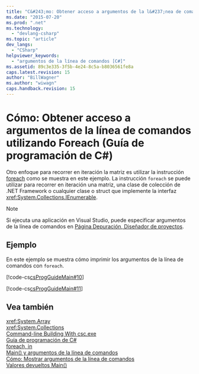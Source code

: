 ```yaml
---
title: "C&#243;mo: Obtener acceso a argumentos de la l&#237;nea de comandos utilizando Foreach (Gu&#237;a de programaci&#243;n de C#) | Microsoft Docs"
ms.date: "2015-07-20"
ms.prod: ".net"
ms.technology: 
  - "devlang-csharp"
ms.topic: "article"
dev_langs: 
  - "CSharp"
helpviewer_keywords: 
  - "argumentos de la línea de comandos [C#]"
ms.assetid: 89c3e335-3f5b-4e24-8c5a-b8036561fe8a
caps.latest.revision: 15
author: "BillWagner"
ms.author: "wiwagn"
caps.handback.revision: 15
---
```

# C&#243;mo: Obtener acceso a argumentos de la l&#237;nea de comandos utilizando Foreach (Gu&#237;a de programaci&#243;n de C#)
Otro enfoque para recorrer en iteración la matriz es utilizar la instrucción [foreach](../../../csharp/language-reference/keywords/foreach-in.md) como se muestra en este ejemplo.  La instrucción `foreach` se puede utilizar para recorrer en iteración una matriz, una clase de colección de .NET Framework o cualquier clase o struct que implemente la interfaz <xref:System.Collections.IEnumerable>.  
  
> [!NOTE]
>  Si ejecuta una aplicación en Visual Studio, puede especificar argumentos de la línea de comandos en [Página Depuración, Diseñador de proyectos](/visual-studio/ide/reference/debug-page-project-designer).  
  
## Ejemplo  
 En este ejemplo se muestra cómo imprimir los argumentos de la línea de comandos con `foreach`.  
  
 [!code-cs[csProgGuideMain#10](../../../csharp/programming-guide/inside-a-program/codesnippet/csharp/how-to-access-command-li_1.cs)]  
  
 [!code-cs[csProgGuideMain#11](../../../csharp/programming-guide/inside-a-program/codesnippet/csharp/how-to-access-command-li_2.cs)]  
  
## Vea también  
 <xref:System.Array>   
 <xref:System.Collections>   
 [Command\-line Building With csc.exe](../../../csharp/language-reference/compiler-options/command-line-building-with-csc-exe.md)   
 [Guía de programación de C\#](../../../csharp/programming-guide/index.md)   
 [foreach, in](../../../csharp/language-reference/keywords/foreach-in.md)   
 [Main\(\) y argumentos de la línea de comandos](../../../csharp/programming-guide/main-and-command-args/main-and-command-line-arguments.md)   
 [Cómo: Mostrar argumentos de la línea de comandos](../../../csharp/programming-guide/main-and-command-args/how-to-display-command-line-arguments.md)   
 [Valores devueltos Main\(\)](../../../csharp/programming-guide/main-and-command-args/main-return-values.md)